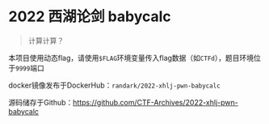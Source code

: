 # 2022 西湖论剑 babycalc

> 计算计算？

本项目使用动态flag，请使用`$FLAG`环境变量传入flag数据（如`CTFd`），题目环境位于`9999`端口

docker镜像发布于DockerHub：`randark/2022-xhlj-pwn-babycalc`

源码储存于Github：https://github.com/CTF-Archives/2022-xhlj-pwn-babycalc
